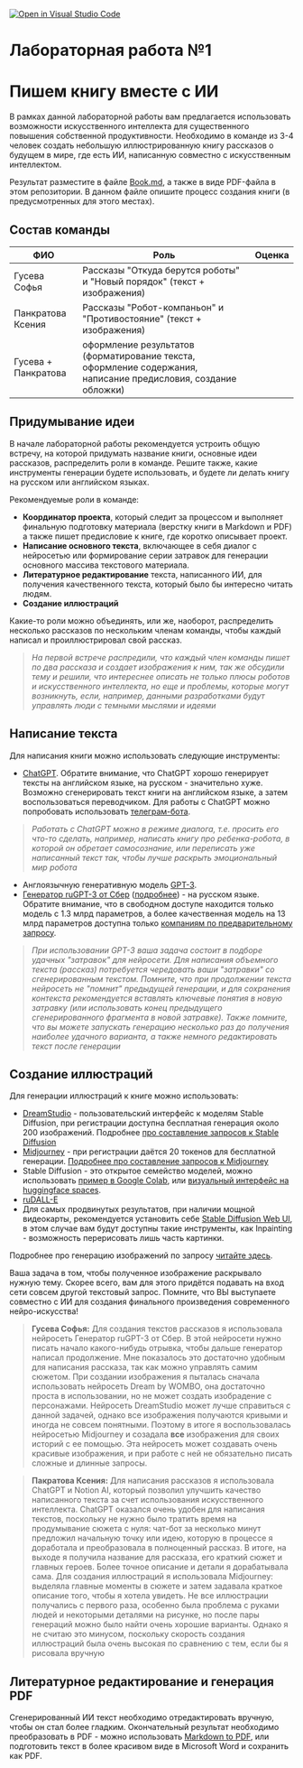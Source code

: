 [![Open in Visual Studio Code](https://classroom.github.com/assets/open-in-vscode-c66648af7eb3fe8bc4f294546bfd86ef473780cde1dea487d3c4ff354943c9ae.svg)](https://classroom.github.com/online_ide?assignment_repo_id=10308252&assignment_repo_type=AssignmentRepo)
# Лабораторная работа №1
# Пишем книгу вместе с ИИ

В рамках данной лабораторной работы вам предлагается использовать возможности искусственного интеллекта для существенного повышения собственной продуктивности. Необходимо в команде из 3-4 человек создать небольшую иллюстрированную книгу рассказов о будущем в мире, где есть ИИ, написанную совместно с искусственным интеллектом. 

Результат разместите в файле [Book.md](Book.md), а также в виде PDF-файла в этом репозитории. В данном файле опишите процесс создания книги (в предусмотренных для этого местах).

## Состав команды

| ФИО         | Роль           | Оценка |
|-------------|----------------|--------|
| Гусева Софья          | Рассказы "Откуда берутся роботы" и "Новый порядок" (текст + изображения) |      |
| Панкратова Ксения        | Рассказы "Робот-компаньон" и "Противостояние" (текст + изображения) | |
| Гусева + Панкратова         | оформление результатов (форматирование текста, оформление содержания, написание предисловия, создание обложки) |  |


## Придумывание идеи

В начале лабораторной работы рекомендуется устроить общую встречу, на которой придумать название книги, основные идеи рассказов, распределить роли в команде. Решите также, какие инструменты генерации будете использовать, и будете ли делать книгу на русском или английском языках.

Рекомендуемые роли в команде:

* **Координатор проекта**, который следит за процессом и выполняет финальную подготовку материала (верстку книги в Markdown и PDF) а также пишет предисловие к книге, где коротко описывает проект.
* **Написание основного текста**, включающее в себя диалог с нейросетью или формирование серии затравок для генерации основного массива текстового материала.
* **Литературное редактирование** текста, написанного ИИ, для получения качественного текста, который было бы интересно читать людям.
* **Создание иллюстраций**

Какие-то роли можно объединять, или же, наоборот, распределить несколько рассказов по нескольким членам команды, чтобы каждый написал и проиллюстрировал свой рассказ.

> *На первой встрече распредили, что каждый член команды пишет по два рассказа и создает изображения к ним, так же обсудили тему и решили, что интереснее описать не только плюсы роботов и искусственного интеллекта, но еще и проблемы, которые могут возникнуть, если, например, данными разработками будут управлять люди с темными мыслями и идеями* 

## Написание текста

Для написания книги можно использовать следующие инструменты:

* [ChatGPT](http://chat.openai.com). Обратите внимание, что ChatGPT хорошо генерирует тексты на английском языке, на русском - значительно хуже. Возможно сгенерировать текст книги на английском языке, а затем воспользоваться переводчиком. Для работы с ChatGPT можно попробовать использовать [телеграм-бота](https://t.me/Free_OpenAI_bot).

> *Работать с ChatGPT можно в режиме диалога, т.е. просить его что-то сделать, например, написать книгу про ребенка-робота, в которой он обретает самосознание, или переписать уже написанный текст так, чтобы лучше раскрыть эмоциональный мир робота*

* Англоязычную генеративную модель [GPT-3](https://platform.openai.com/overview). 
* [Генератор ruGPT-3 от Сбер](https://russiannlp.github.io/rugpt-demo/) ([подробнее](https://sbercloud.ru/ru/warp/gpt-3)) - на русском языке. Обратите внимание, что в свободном доступе находится только модель с 1.3 млрд параметров, а более качественная модель на 13 млрд параметров доступна только [компаниям по предварительному запросу](https://sbercloud.ru/ru/datahub/rugpt3family/rugpt-3-13b).

> *При использовании GPT-3 ваша задача состоит в подборе удачных "затравок" для нейросети. Для написания объемного текста (рассказ) потребуется чередовать ваши "затравки" со сгенерированным текстом. Помните, что при продолжении текста нейросеть не "помнит" предыдущей генерации, и для сохранения контекста рекомендуется вставлять ключевые понятия в новую затравку (или использовать конец предыдущего сгенерированного фрагмента в новой затравке). Также помните, что вы можете запускать генерацию несколько раз до получения наиболее удачного варианта, а также немного редактировать текст после генерации*

## Создание иллюстраций

Для генерации иллюстраций к книге можно использовать:

* [DreamStudio](https://beta.dreamstudio.ai/) - пользовательский интерфейс к моделям Stable Diffusion, при регистрации доступна бесплатная генерация около 200 изображений. Подробнее [про составление запросов к Stable Diffusion](https://openart.ai/promptbook) 
* [Midjourney](https://midjourney.com/) - при регистрации даётся 20 токенов для бесплатной генерации. [Подробнее про составление запросов к Midjourney](https://medium.com/mlearning-ai/an-advanced-guide-to-writing-prompts-for-midjourney-text-to-image-aa12a1e33b6)
* Stable Diffusion - это открытое семейство моделей, можно использовать [пример в Google Colab](http://eazify.net/ru/sdworkbook), или [визуальный интерфейс на huggingface spaces](https://huggingface.co/spaces/stabilityai/stable-diffusion). 
* [ruDALL-E](https://rudalle.ru/)
* Для самых продвинутых результатов, при наличии мощной видеокарты, рекомендуется установить себе [Stable Diffusion Web UI](https://github.com/AUTOMATIC1111/stable-diffusion-webui), в этом случае вам будут доступны такие инструменты, как Inpainting - возможность перерисовать лишь часть картинки.

Подробнее про генерацию изображений по запросу [читайте здесь](https://soshnikov.com/scienceart/neural-generative-models-and-future-of-art-ru/).

Ваша задача в том, чтобы полученное изображение раскрывало нужную тему. Скорее всего, вам для этого придётся подавать на вход сети совсем другой текстовый запрос. Помните, что ВЫ выступаете совместно с ИИ для создания финального произведения современного нейро-искусства!

> **Гусева Софья:**
> Для создания текстов рассказов я использовала нейросеть Генератор ruGPT-3 от Сбер. В этой нейросети нужно писать начало какого-нибудь отрывка, чтобы дальше генератор написал продолжение. Мне показалось это достаточно удобным для написания рассказа, так как можно управлять самим сюжетом.
> При создании изображения я пыталась сначала использовать нейросеть Dream by WOMBO, она достаточно проста в использовании, но не может создать изобрадение с персонажами. Нейросеть DreamStudio может лучше справиться с данной задачей, однако все изображения получаются кривыми и иногда не совсем понятными. Поэтому в итоге я воспользовалась нейросетью Midjourney и созадала **все** изображения для своих историй с ее помощью. Эта нейросеть может создавать очень красивые изображения, и при работе с ней не обязательно писать сложные и длинные запросы.

> **Пакратова Ксения:**
> Для написания рассказов я использовала ChatGPT и Notion AI, который позволил улучшить качество написанного текста за счет использования искусственного интеллекта. ChatGPT оказался очень удобен для написания текстов, поскольку не нужно было тратить время на продумывание сюжета с нуля: чат-бот за несколько минут предложил начальную точку или идею, которую в процессе я доработала и преобразовала в полноценный рассказ. В итоге, на выходе я получила название для рассказа, его краткий сюжет и главных героев. Более точное описание и детали я дорабатывала сама.
>Для создания иллюстраций я использовала Midjourney: выделяла главные моменты в сюжете и затем задавала краткое описание того, чтобы я хотела увидеть. Не все иллюстрации получались с первого раза, особенно была проблема с руками людей и некоторыми деталями на рисунке, но после пары генераций можно было найти очень хорошие варианты. Однако я не считаю это минусом, поскольку скорость создания иллюстраций была очень высокая по сравнению с тем, если бы я рисовала вручную


## Литературное редактирование и генерация PDF

Сгенерированный ИИ текст необходимо отредактировать вручную, чтобы он стал более гладким. Окончательный результат необходимо преобразовать в PDF - можно использовать [Markdown to PDF](https://www.markdowntopdf.com/), или подготовить текст в более красивом виде в Microsoft Word и сохранить как PDF.
